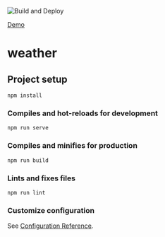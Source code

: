 ![Build and Deploy](https://github.com/jose1984/weather/workflows/Build%20and%20Deploy/badge.svg)

[Demo](https://weather-josete.web.app/)

# weather

## Project setup
```
npm install
```

### Compiles and hot-reloads for development
```
npm run serve
```

### Compiles and minifies for production
```
npm run build
```

### Lints and fixes files
```
npm run lint
```

### Customize configuration
See [Configuration Reference](https://cli.vuejs.org/config/).
